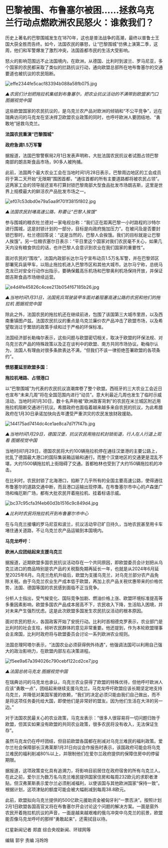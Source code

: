 # 巴黎被围、布鲁塞尔被困……拯救乌克兰行动点燃欧洲农民怒火：谁救我们？

历史上著名的巴黎围城发生在1870年，这也是普法战争的高潮，最终以普鲁士王国大获全胜而告终。如今，法国农民的暴怒，让“巴黎围城”仿佛上演第二季，这周，他们和军警爆发了激烈冲突，法国首都市民的生活大受影响。

怒火的影响范围远不止法国境内，在欧洲，从德国、比利时到波兰、罗马尼亚，多个国家的农民都采取了类似的拦路抗议行动，通向欧盟总部所在地布鲁塞尔的交通要道也被抗议的农民阻断。

![effe2344fe5cacf83394b088a58fb075.jpg](https://raw.githubusercontent.com/qqhsx/qqnews_image/main/2024/02/01/巴黎被围、布鲁塞尔被困……拯救乌克兰行动点燃欧洲农民怒火：谁救我们？/effe2344fe5cacf83394b088a58fb075.jpg)

 _▲农民们计划把拖拉机集结到布鲁塞尔，把农业抗议活动的不满带到欧盟家门口 图据视觉中国_

这些欧盟国家的农民抗议的，是乌克兰农产品对欧洲的倾销和“不公平竞争”，远在瑞典访问的马克龙在坚决捍卫欧盟农业政策的同时，也呼吁欧洲人要团结地、“勇敢地”拯救乌克兰。

**法国农民重演“巴黎围城”**

**政府急调1.5万军警**

据报道，法国巴黎警察局2月1日发表声明称，大批法国农民抗议者试图占领巴黎南部的朗吉斯食品市场，90多人被拘捕。

此前，法国两个最大农业工会在当地时间1月28日表示，巴黎周边地区的工会成员将于第二天开始“无限期”围困首都，“通往首都的所有主要道路都将被农民占领”。这两家工会的领导层还宣布打算封锁巴黎南部大型食品批发市场朗吉斯，这里是世界上规模最大的鲜活农产品批发市场之一。

![ef07c53dbd0e79a5aa9f701f3815f802.jpg](https://raw.githubusercontent.com/qqhsx/qqnews_image/main/2024/02/01/巴黎被围、布鲁塞尔被困……拯救乌克兰行动点燃欧洲农民怒火：谁救我们？/ef07c53dbd0e79a5aa9f701f3815f802.jpg)

_▲法国农民封堵高速公路，称要让“巴黎人挨饿”_

参与围城的粮农杜兰德对一家电视台称：“我们正在距离巴黎一小时路程的沙特尔进行围城，这是封锁计划的一部分，目标是向政府施加压力”。在被问及是否要封锁巴黎时，杜兰德回答说：“这是当然的，巴黎人会挨饿。我们的目标就是让巴黎人挨饿”。另一位粮农塞尔日表示：“平日里这个国家对我们农民毫不关心，如果几天内没有粮食供应的话，也许巴黎人会意识到农业在我们国家的重要性”。

面对农民的“围攻”，法国内政部长达尔马宁宣布动员1.5万名军警，并在巴黎郊区部署宪兵装甲车，以阻止拖拉机进入巴黎市区和其他大城市。达尔马宁称，总统马克龙已对安全行动作出指示，要确保戴高乐机场和巴黎奥利机场保持开放，并保证朗吉斯食品市场继续运营。

![e4d4fe45826c4cee213b054f67185b26.jpg](https://raw.githubusercontent.com/qqhsx/qqnews_image/main/2024/02/01/巴黎被围、布鲁塞尔被困……拯救乌克兰行动点燃欧洲农民怒火：谁救我们？/e4d4fe45826c4cee213b054f67185b26.jpg)

_▲当地时间1月31日，法国宪兵驾驶装甲车面对着阻塞高速公路的农民和他们的拖拉机 图据视觉中国_

除此之外，法国农民的拖拉机还在继续前进，包围了该国第三大城市里昂，以及西南重镇图卢兹。法国农民抗议的重点是乌克兰廉价农产品冲击了欧盟市场，以及希望取消过于繁琐的政策手续和过于严格的环保标准。

法国经济部长勒梅尔表示，这些问题与欧盟密切相关，取决于欧盟的环保法规、对乌克兰农产品的特殊政策以及正在谈判中的欧盟、南方共同市场协议。勒梅尔认为，法国人有理由对很多条款表达不满，“但我们不该一律拒绝签署欧盟的各项条约”。

**愤怒蔓延至欧盟多国：**

**拖拉机堵路、占领港口**

以“巴黎围城”为代表的农民抗议浪潮席卷了整个欧盟。西班牙的三大农业工会近日也宣布“未来几周”将在全国范围内进行“动员”。意大利最近几周也发生了临时示威活动，当地时间1月30日，数十名声称被“欧洲政客背刺”的农民在米兰城区附近用拖拉机阻断交通进行抗议。希腊政府也面临着越来越多来自农民的抗议，为此希腊政府在1月30日承诺加快向去年遭受严重洪灾的农民发放财政援助。

![144175ad7414dc4ce1ae8ca7d7f7f47b.jpg](https://raw.githubusercontent.com/qqhsx/qqnews_image/main/2024/02/01/巴黎被围、布鲁塞尔被困……拯救乌克兰行动点燃欧洲农民怒火：谁救我们？/144175ad7414dc4ce1ae8ca7d7f7f47b.jpg)

_▲当地时间1月29日，德国汉堡，抗议农民用拖拉机封锁街道，行人在人行道上观看 图据视觉中国_

当地时间1月29日，德国农民将大约100辆拖拉机停在通往汉堡港的主要公路上，扰乱了德国最大港口的国际集装箱运输和通行。而整个汉堡地区的交通更是混乱不堪，大约1500辆拖拉机上街阻碍了交通。首都柏林也受到了大约150辆拖拉机的冲击。

在比利时，农民封锁了北海港口，掐断了几乎所有的全国主要高速公路，使得通往布鲁塞尔的道路交通中断，而且港口运输出现停滞。在布鲁塞尔市中心的卢森堡广场和梅厄斯广场，都有大批农民开着拖拉机、挂着标语示威。

![bc37c95cfa3f4eb60d3b1516c9c849d4.jpg](https://raw.githubusercontent.com/qqhsx/qqnews_image/main/2024/02/01/巴黎被围、布鲁塞尔被困……拯救乌克兰行动点燃欧洲农民怒火：谁救我们？/bc37c95cfa3f4eb60d3b1516c9c849d4.jpg)

_▲比利时农民将拖拉机开到布鲁塞尔市中心_

在与乌克兰接壤的罗马尼亚和波兰，抗议活动早已旷日持久，当地农民甚至用卡车堵住通关道路，不让乌克兰农产品运输到本国境内。

**马克龙呼吁：**

**欧洲人应团结起来支援乌克兰**

据报道，近期欧盟多国农民抗议活动存在一个共同原因，即欧盟委员会计划把从乌克兰进口的商品特别是农产品的关税豁免期再延长一年，也就是从2024年6月延至2025年6月。乌克兰危机升级后，欧盟为支援乌克兰，对乌克兰部分农产品免除关税。由于乌克兰农业生产成本低于欧盟，再加上农产品关税优惠带来的价格优势，法国、德国等国的农民感到面临不正当竞争。

分析人士指出，受气候变化、国际竞争加剧、燃油价格上涨、欧盟环境标准提高等多重因素影响，欧盟多国农产品成本居高不下，农民收入下降，生活陷入困境，并对未来产生强烈忧虑。这是此次欧盟多国发生农民抗议活动的根本原因。

面对农民的怒火，各国政客开始了安抚行动。比利时首相德克罗表示，农业部门是比利时的社会支柱，倾听农民群体的意见非常重要。他还提到，作为本轮欧盟理事会主席国，比利时政府将与欧盟委员会讨论一系列欧洲农业规则。

法国总理阿塔尔表示，“法国农业必须获得例外待遇”，他强调法国可以利用自己强大的政治影响力，在欧盟内部左右决策进程。

![f5ee9a67a394026c790cebf122cd2ce7.jpg](https://raw.githubusercontent.com/qqhsx/qqnews_image/main/2024/02/01/巴黎被围、布鲁塞尔被困……拯救乌克兰行动点燃欧洲农民怒火：谁救我们？/f5ee9a67a394026c790cebf122cd2ce7.jpg)

 _▲法国总统马克龙 图据视觉中国_

在瑞典访问的马克龙也承认，乌克兰农业获得了欧盟的特殊优待，但他呼吁欧洲人应该“勇敢一点”，团结起来继续支援乌克兰。马克龙呼吁欧盟应该长期坚定地支持乌克兰，并降低对美国军援的依赖，“我们的决定必须只能由我们自己做出，而不是将这项任务委托给大国，即使他们是非常好的盟友。因为他们生活在大洋的另一边。”

对于法国农民最关心的农业政策，马克龙表示：“很多人很容易将一切问题归咎于欧盟，但其实如果没有欧盟的共同农业政策，很多农民将没有收入，无法保证生存”。

虽然马克龙仍在呼吁团结，但目前欧盟各国都在削减对乌克兰难民的福利政策。爱尔兰社会保障部长汉弗莱斯1月31日向议会作报告时表示，该国政府可能会将乌克兰难民的福利削减80%以上，并限制他们在爱尔兰政府提供的保障住房中的停留期限。

据报道，这项政策变化具有追溯力，将影响目前居住在政府宿舍的所有乌克兰人。在此之前，爱尔兰为数万名乌克兰难民提供国家住房和每周232欧元的求职者津贴，但汉弗莱斯表示爱尔兰必须削减福利，以使该国与其他欧洲国家“保持一致”。根据计划，这项津贴的额度可能会被大幅削减到每周38.8欧元。

此前，欧盟拟向乌克兰提供的500亿欧元援助资金被匈牙利“一票否决”。按照计划2月1日欧盟各国高官又将在布鲁塞尔开会讨论这个问题的解决方案。一面是窗外农民开着拖拉机抗议的声音，一面是越来越艰难的俄乌冲突中乌克兰的前景，欧盟能否像马克龙呼吁的那样“勇敢起来”，还需拭目以待。

红星新闻记者 郑直 综合央视新闻、环球网等

编辑 郭宇 责编 冯玲玲

